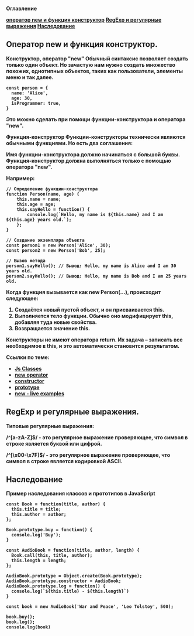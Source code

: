 <b>Оглавление

[оператор new и функция конструктор](#оператор-new-и-функция-конструктор)
[RegExp и регулярные выражения](#regexp-и-регулярные-выражения)
[Наследование](#Наследование)

## Оператор new и функция конструктор.

Конструктор, оператор "new"
Обычный синтаксис позволяет создать только один объект. Но зачастую нам нужно создать множество похожих, однотипных объектов, таких как пользователи, элементы меню и так далее.

```
const person = {
  name: 'Alice',
  age: 30,
  isProgrammer: true,
}

```

Это можно сделать при помощи функции-конструктора и оператора "new".

Функция-конструктор
Функции-конструкторы технически являются обычными функциями. Но есть два соглашения:

Имя функции-конструктора должно начинаться с большой буквы.
Функция-конструктор должна выполняться только с помощью оператора "new".

Например:

```
// Определение функции-конструктора
function Person(name, age) {
    this.name = name;
    this.age = age;
    this.sayHello = function() {
        console.log(`Hello, my name is ${this.name} and I am ${this.age} years old.`);
    };
}

// Создание экземпляра объекта
const person1 = new Person('Alice', 30);
const person2 = new Person('Bob', 25);

// Вызов метода
person1.sayHello(); // Вывод: Hello, my name is Alice and I am 30 years old.
person2.sayHello(); // Вывод: Hello, my name is Bob and I am 25 years old.

```

Когда функция вызывается как new Person(...), происходит следующее:

1.  Создаётся новый пустой объект, и он присваивается this.
2.  Выполняется тело функции. Обычно оно модифицирует this, добавляя туда новые свойства.
3.  Возвращается значение this.

Конструкторы не имеют оператора return. Их задача – записать все необходимое в this, и это автоматически становится результатом.

Ссылки по теме:

- [Js Classes](https://developer.mozilla.org/ru/docs/Web/JavaScript/Reference/Classes)
- [new operator](https://developer.mozilla.org/ru/docs/Web/JavaScript/Reference/Operators/new)
- [constructor](https://developer.mozilla.org/ru/docs/Web/JavaScript/Reference/Global_Objects/constructor)
- [prototype](https://developer.mozilla.org/ru/docs/Web/JavaScript/Reference/Global_Objects/Object/prototype)
- [new - live examples](https://github.com/Belsnikel/Jscourse/blob/master/js-interview-guide-master/09_new.js)

## RegExp и регулярные выражения.

Типовые регулярные выражения:

/^[a-zA-Z]$/ - это регулярное выражение проверяющее, что символ в строке является буквой или цифрой.

/^[\x00-\x7F]$/ - это регулярное выражение проверяющее, что символ в строке является кодировкой ASCII.

## Наследование

Пример наследования классов и прототипов в JavaScript

```
const Book = function(title, author) {
  this.title = title;
  this.author = author;
};

Book.prototype.buy = function() {
  console.log('Buy');
}

const AudioBook = function(title, author, length) {
  Book.call(this, title, author);
  this.length = length;
};

AudioBook.prototype = Object.create(Book.prototype);
AudioBook.prototype.constructor = AudioBook;
AudioBook.prototype.log = function() {
  console.log(`${this.title} - ${this.length}`)
}

const book = new AudioBook('War and Peace', 'Leo Tolstoy', 500);

book.buy();
book.log();
console.log(book)

```
